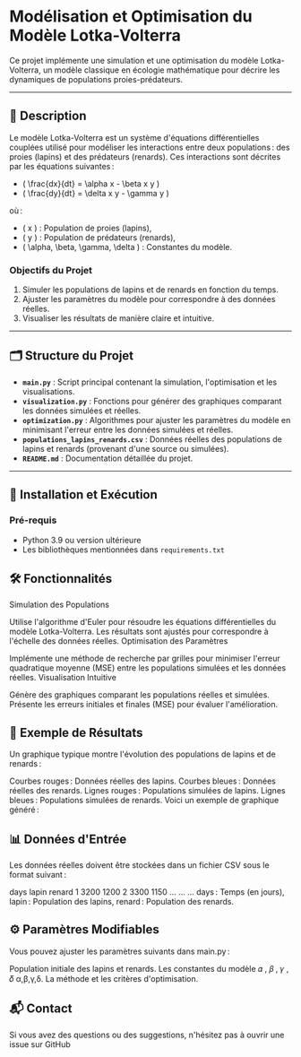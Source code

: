 # Modélisation et Optimisation du Modèle Lotka-Volterra

Ce projet implémente une simulation et une optimisation du modèle Lotka-Volterra, un modèle classique en écologie mathématique pour décrire les dynamiques de populations proies-prédateurs. 

---

## 📖 Description

Le modèle Lotka-Volterra est un système d'équations différentielles couplées utilisé pour modéliser les interactions entre deux populations : des proies (lapins) et des prédateurs (renards). Ces interactions sont décrites par les équations suivantes :

- \( \frac{dx}{dt} = \alpha x - \beta x y \)
- \( \frac{dy}{dt} = \delta x y - \gamma y \)

où :
- \( x \) : Population de proies (lapins),
- \( y \) : Population de prédateurs (renards),
- \( \alpha, \beta, \gamma, \delta \) : Constantes du modèle.

### Objectifs du Projet
1. Simuler les populations de lapins et de renards en fonction du temps.
2. Ajuster les paramètres du modèle pour correspondre à des données réelles.
3. Visualiser les résultats de manière claire et intuitive.

---

## 🗂️ Structure du Projet

- **`main.py`** : Script principal contenant la simulation, l'optimisation et les visualisations.
- **`visualization.py`** : Fonctions pour générer des graphiques comparant les données simulées et réelles.
- **`optimization.py`** : Algorithmes pour ajuster les paramètres du modèle en minimisant l'erreur entre les données simulées et réelles.
- **`populations_lapins_renards.csv`** : Données réelles des populations de lapins et renards (provenant d'une source ou simulées).
- **`README.md`** : Documentation détaillée du projet.

---

## 🚀 Installation et Exécution

### Pré-requis
- Python 3.9 ou version ultérieure
- Les bibliothèques mentionnées dans `requirements.txt`

## 🛠️ Fonctionnalités
Simulation des Populations

Utilise l'algorithme d'Euler pour résoudre les équations différentielles du modèle Lotka-Volterra.
Les résultats sont ajustés pour correspondre à l'échelle des données réelles.
Optimisation des Paramètres

Implémente une méthode de recherche par grilles pour minimiser l'erreur quadratique moyenne (MSE) entre les populations simulées et les données réelles.
Visualisation Intuitive

Génère des graphiques comparant les populations réelles et simulées.
Présente les erreurs initiales et finales (MSE) pour évaluer l'amélioration.

## 📝 Exemple de Résultats
Un graphique typique montre l'évolution des populations de lapins et de renards :

Courbes rouges : Données réelles des lapins.
Courbes bleues : Données réelles des renards.
Lignes rouges : Populations simulées de lapins.
Lignes bleues : Populations simulées de renards.
Voici un exemple de graphique généré :


## 📊 Données d'Entrée
Les données réelles doivent être stockées dans un fichier CSV sous le format suivant :

days	lapin	renard
1	3200	1200
2	3300	1150
...	...	...
days : Temps (en jours),
lapin : Population des lapins,
renard : Population des renards.

## ⚙️ Paramètres Modifiables
Vous pouvez ajuster les paramètres suivants dans main.py :

Population initiale des lapins et renards.
Les constantes du modèle 
𝛼
,
𝛽
,
𝛾
,
𝛿
α,β,γ,δ.
La méthode et les critères d'optimisation.

## 📬 Contact
Si vous avez des questions ou des suggestions, n'hésitez pas à ouvrir une issue sur GitHub
